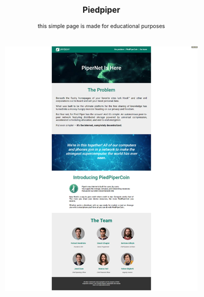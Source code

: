 ## <p align='center'>Piedpiper</p>

<p align='center'>this simple page is made for educational purposes</p>

<br>

![piedpiper](screencapture-127-0-0-1-5500-index-html-2023-01-22-19_53_41.png)
